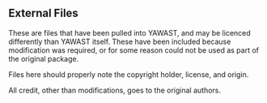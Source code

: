 ## External Files

These are files that have been pulled into YAWAST, and may be licenced differently than YAWAST itself. These have been included because modification was required, or for some reason could not be used as part of the original package.

Files here should properly note the copyright holder, license, and origin.

All credit, other than modifications, goes to the original authors.
